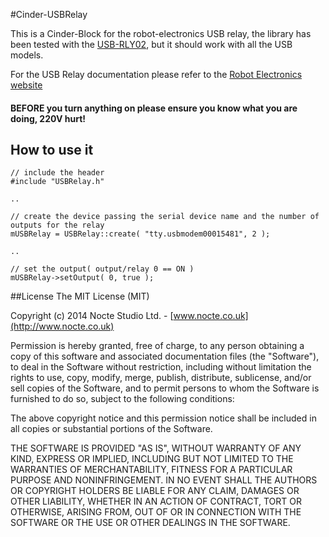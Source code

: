 #Cinder-USBRelay

This is a Cinder-Block for the robot-electronics USB relay, the library has been tested with the [USB-RLY02](http://www.robot-electronics.co.uk/htm/usb_rly02tech.htm), but it should work with all the USB models.

For the USB Relay documentation please refer to the [Robot Electronics website](http://www.robot-electronics.co.uk/)

#### BEFORE you turn anything on please ensure you know what you are doing, 220V hurt!

## How to use it
```
// include the header
#include "USBRelay.h"

..

// create the device passing the serial device name and the number of outputs for the relay
mUSBRelay = USBRelay::create( "tty.usbmodem00015481", 2 ); 

..

// set the output( output/relay 0 == ON )
mUSBRelay->setOutput( 0, true );
```

##License
The MIT License (MIT)

Copyright (c) 2014 Nocte Studio Ltd. - [www.nocte.co.uk](http://www.nocte.co.uk)

Permission is hereby granted, free of charge, to any person obtaining a copy
of this software and associated documentation files (the "Software"), to deal
in the Software without restriction, including without limitation the rights
to use, copy, modify, merge, publish, distribute, sublicense, and/or sell
copies of the Software, and to permit persons to whom the Software is
furnished to do so, subject to the following conditions:

The above copyright notice and this permission notice shall be included in
all copies or substantial portions of the Software.

THE SOFTWARE IS PROVIDED "AS IS", WITHOUT WARRANTY OF ANY KIND, EXPRESS OR
IMPLIED, INCLUDING BUT NOT LIMITED TO THE WARRANTIES OF MERCHANTABILITY,
FITNESS FOR A PARTICULAR PURPOSE AND NONINFRINGEMENT. IN NO EVENT SHALL THE
AUTHORS OR COPYRIGHT HOLDERS BE LIABLE FOR ANY CLAIM, DAMAGES OR OTHER
LIABILITY, WHETHER IN AN ACTION OF CONTRACT, TORT OR OTHERWISE, ARISING FROM,
OUT OF OR IN CONNECTION WITH THE SOFTWARE OR THE USE OR OTHER DEALINGS IN
THE SOFTWARE.